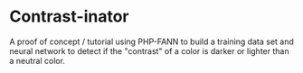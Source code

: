 # Contrast-inator
A proof of concept / tutorial using PHP-FANN to build a training data set and neural network to detect if the "contrast" of a color is darker or lighter than a neutral color.
